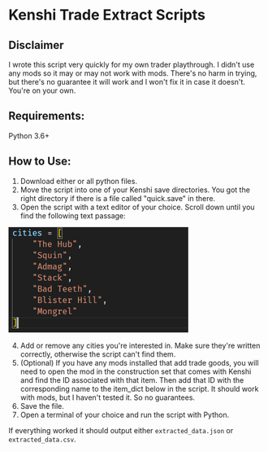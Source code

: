 # Kenshi Trade Extract Scripts

## Disclaimer

I wrote this script very quickly for my own trader playthrough. I didn't use any mods so it may or may not work with mods. There's no harm in trying, but there's no guarantee it will work and I won't fix it in case it doesn't. You're on your own.

## Requirements:

Python 3.6+

## How to Use:

1. Download either or all python files.
2. Move the script into one of your Kenshi save directories. You got the right directory if there is a file called "quick.save" in there.
3. Open the script with a text editor of your choice. Scroll down until you find the following text passage:

![Cities code section](/cities.png)

4. Add or remove any cities you're interested in. Make sure they're written correctly, otherwise the script can't find them.
5. (Optional) If you have any mods installed that add trade goods, you will need to open the mod in the construction set that comes with Kenshi and find the ID associated with that item. Then add that ID with the corresponding name to the item_dict below in the script. It should work with mods, but I haven't tested it. So no guarantees.
6. Save the file.
7. Open a terminal of your choice and run the script with Python.

If everything worked it should output either `extracted_data.json` or `extracted_data.csv`.

